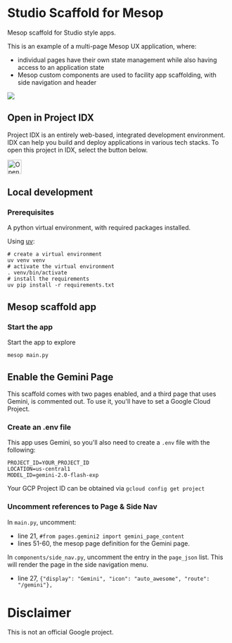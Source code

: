 # Studio Scaffold for Mesop


Mesop scaffold for Studio style apps.

This is an example of a multi-page Mesop UX application, where:

* individual pages have their own state management while also having access to an application state
* Mesop custom components are used to facility app scaffolding, with side navigation and header


![](./assets/example.gif)

## Open in Project IDX

Project IDX is an entirely web-based, integrated development environment. IDX can help you build and deploy applications in various tech stacks. To open this project in IDX, select the button below.

<a href="https://idx.google.com/new?template=https%3A%2F%2Fgithub.com%2Fghchinoy%2Fstudio-scaffold">
  <picture>
    <source
      media="(prefers-color-scheme: dark)"
      srcset="https://cdn.idx.dev/btn/open_dark_32@2x.png">
    <source
      media="(prefers-color-scheme: light)"
      srcset="https://cdn.idx.dev/btn/open_light_32@2x.png">
    <img
      height="32"
      alt="Open in IDX"
      src="https://cdn.idx.dev/btn/open_purple_32@2x.png">
  </picture>
</a>

## Local development

### Prerequisites

A python virtual environment, with required packages installed.

Using [uv](https://github.com/astral-sh/uv):

```
# create a virtual environment
uv venv venv
# activate the virtual environment
. venv/bin/activate
# install the requirements
uv pip install -r requirements.txt
```


## Mesop scaffold app


### Start the app


Start the app to explore

```
mesop main.py
```

## Enable the Gemini Page

This scaffold comes with two pages enabled, and a third page that uses Gemini, is commented out. To use it, you'll have to set a Google Cloud Project.

### Create an .env file

This app uses Gemini, so you'll also need to create a `.env` file with the following:

```
PROJECT_ID=YOUR_PROJECT_ID
LOCATION=us-central1
MODEL_ID=gemini-2.0-flash-exp
```

Your GCP Project ID can be obtained via `gcloud config get project`

### Uncomment references to Page & Side Nav

In `main.py`, uncomment:

* line 21, `#from pages.gemini2 import gemini_page_content`
* lines 51-60, the mesop page definition for the Gemini page.

In `components/side_nav.py`, uncomment the entry in the `page_json` list. This will render the page in the side navigation menu.

* line 27, `{"display": "Gemini", "icon": "auto_awesome", "route": "/gemini"},`


# Disclaimer

This is not an official Google project.

